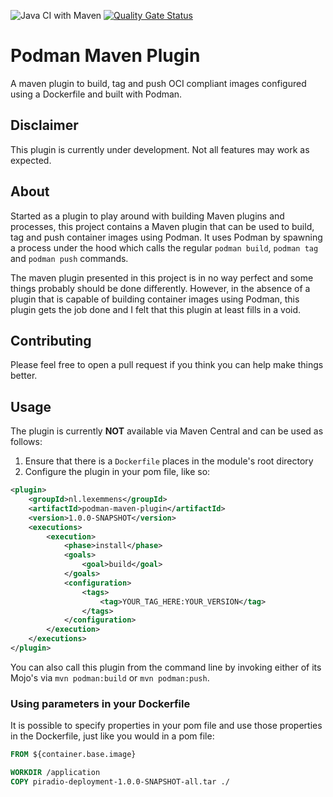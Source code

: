 ![Java CI with Maven](https://github.com/lexemmens/podman-maven-plugin/workflows/Java%20CI%20with%20Maven/badge.svg) [![Quality Gate Status](https://sonarcloud.io/api/project_badges/measure?project=lexemmens_podman-maven-plugin&metric=alert_status)](https://sonarcloud.io/dashboard?id=lexemmens_podman-maven-plugin)

# Podman Maven Plugin
A maven plugin to build, tag and push OCI compliant images configured using a Dockerfile and built with Podman.

## Disclaimer
This plugin is currently under development. Not all features may work as expected.

## About
Started as a plugin to play around with building Maven plugins and processes, this project contains a Maven plugin
that can be used to build, tag and push container images using Podman. It uses Podman by spawning a process under the hood which calls
the regular `podman build`, `podman tag` and `podman push` commands.

The maven plugin presented in this project is in no way perfect and some things probably should be done differently. However, in the absence of a plugin that
is capable of building container images using Podman, this plugin gets the job done and I felt that this plugin at least fills in a void.

## Contributing
Please feel free to open a pull request if you think you can help make things better.

## Usage
The plugin is currently **NOT** available via Maven Central and can be used as follows:

1. Ensure that there is a `Dockerfile` places in the module's root directory
2. Configure the plugin in your pom file, like so: 
```XML
<plugin>
    <groupId>nl.lexemmens</groupId>
    <artifactId>podman-maven-plugin</artifactId>
    <version>1.0.0-SNAPSHOT</version>
    <executions>
        <execution>
            <phase>install</phase>
            <goals>
                <goal>build</goal>
            </goals>
            <configuration>
                <tags>
                    <tag>YOUR_TAG_HERE:YOUR_VERSION</tag>
                </tags>
            </configuration>
        </execution>
    </executions>
</plugin>
```

You can also call this plugin from the command line by invoking either of its Mojo's via `mvn podman:build` or `mvn podman:push`.

### Using parameters in your Dockerfile
It is possible to specify properties in your pom file and use those properties in the Dockerfile, just like you would in a pom file:
```Dockerfile
FROM ${container.base.image}

WORKDIR /application
COPY piradio-deployment-1.0.0-SNAPSHOT-all.tar ./
```